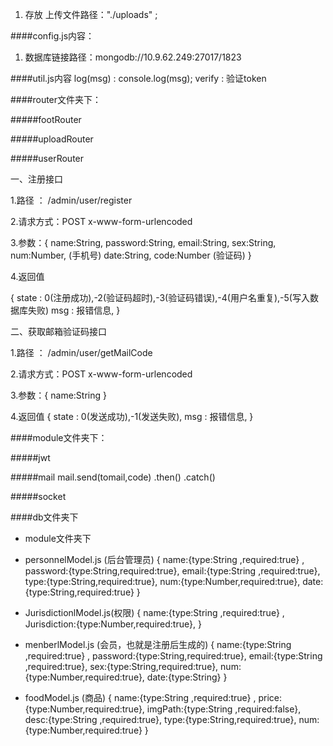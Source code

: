 1. 存放 上传文件路径："./uploads" ;



####config.js内容：
1. 数据库链接路径：mongodb://10.9.62.249:27017/1823


####util.js内容
log(msg) : console.log(msg);
verify : 验证token

####router文件夹下：

#####footRouter

#####uploadRouter

#####userRouter

一、注册接口

1.路径 ： /admin/user/register

2.请求方式：POST  x-www-form-urlencoded

3.参数：{
    name:String,
    password:String,
    email:String,
    sex:String,
    num:Number,   (手机号)
    date:String,
    code:Number   (验证码)
}

4.返回值

{
    state : 0(注册成功),-2(验证码超时),-3(验证码错误),-4(用户名重复),-5(写入数据库失败)
    msg : 报错信息,
}

二、获取邮箱验证码接口

1.路径 ： /admin/user/getMailCode

2.请求方式：POST  x-www-form-urlencoded

3.参数：{
    name:String
}

4.返回值
{
    state : 0(发送成功),-1(发送失败),
    msg : 报错信息,
}



####module文件夹下：

#####jwt

#####mail
mail.send(tomail,code)
.then()
.catch()

#####socket



####db文件夹下
- module文件夹下
 - personnelModel.js  (后台管理员) 
 {
    name:{type:String ,required:true} ,
    password:{type:String,required:true}, 
    email:{type:String ,required:true}, 
    type:{type:String,required:true},
    num:{type:Number,required:true},
    date:{type:String,required:true}
  }

 - JurisdictionlModel.js(权限)
   {
    name:{type:String ,required:true} ,
    Jurisdiction:{type:Number,required:true}, 
   }

 - menberlModel.js (会员，也就是注册后生成的)
   {
    name:{type:String ,required:true} ,
    password:{type:String,required:true},
    email:{type:String ,required:true},
    sex:{type:String,required:true},
    num:{type:Number,required:true},
    date:{type:String}
   }

 - foodModel.js (商品)
   {
    name:{type:String ,required:true} ,
    price:{type:Number,required:true},
    imgPath:{type:String ,required:false},
    desc:{type:String ,required:true},
    type:{type:String,required:true},
    num:{type:Number,required:true}
   }   